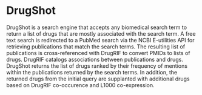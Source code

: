 # DrugShot
DrugShot is a search engine that accepts any biomedical search term to return a list of drugs that are mostly associated with the search term. A free text search is redirected to a PubMed search via the NCBI E-utilities API for retrieving publications that match the search terms. The resulting list of publications is cross-referenced with DrugRIF to convert PMIDs to lists of drugs. DrugRIF catalogs associations between publications and drugs. DrugShot returns the list of drugs ranked by their frequency of mentions within the publications returned by the search terms. In addition, the returned drugs from the initial query are supplanted with additional drugs based on DrugRIF co-occurence and L1000 co-expression.
